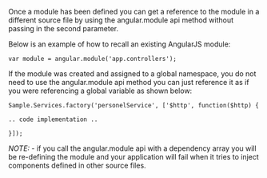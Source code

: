 Once a module has been defined you can get a reference to the module in a different source file by using the angular.module api
method without passing in the second parameter.

Below is an example of how to recall an existing AngularJS module:

    var module = angular.module('app.controllers');

If the module was created and assigned to a global namespace, you do not need to use the angular.module api method you can just
reference it as if you were referencing a global variable as shown below:

    Sample.Services.factory('personelService', ['$http', function($http) {

    .. code implementation ..

    }]);

_NOTE:_ - if you call the angular.module api with a dependency array you will be re-defining the module and your application will
 fail when it tries to inject components defined in other source files.

